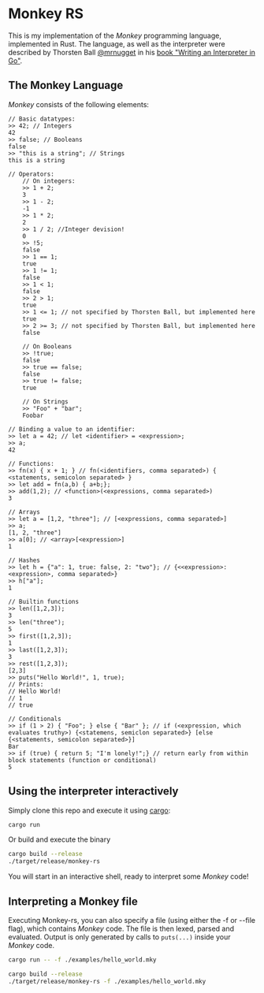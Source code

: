 # Monkey RS
This is my implementation of the _Monkey_ programming language, implemented in Rust.
The language, as well as the interpreter were described by Thorsten Ball [@mrnugget](https://github.com/mrnugget) 
in his [book "Writing an Interpreter in Go"](https://www.interpreterbook.com).

## The Monkey Language
_Monkey_ consists of the following elements:
```
// Basic datatypes:
>> 42; // Integers
42
>> false; // Booleans 
false
>> "this is a string"; // Strings
this is a string

// Operators:
    // On integers:
    >> 1 + 2;
    3
    >> 1 - 2;
    -1
    >> 1 * 2;
    2
    >> 1 / 2; //Integer devision!
    0
    >> !5; 
    false
    >> 1 == 1;
    true
    >> 1 != 1;
    false
    >> 1 < 1;
    false
    >> 2 > 1;
    true
    >> 1 <= 1; // not specified by Thorsten Ball, but implemented here
    true
    >> 2 >= 3; // not specified by Thorsten Ball, but implemented here
    false
    
    // On Booleans
    >> !true;
    false
    >> true == false;
    false
    >> true != false;
    true
    
    // On Strings
    >> "Foo" + "bar";
    Foobar

// Binding a value to an identifier:
>> let a = 42; // let <identifier> = <expression>;
>> a;
42

// Functions:
>> fn(x) { x + 1; } // fn(<identifiers, comma separated>) { <statements, semicolon separated> }
>> let add = fn(a,b) { a+b;};
>> add(1,2); // <function>(<expressions, comma separated>)
3

// Arrays
>> let a = [1,2, "three"]; // [<expressions, comma separated>]
>> a;
[1, 2, "three"]
>> a[0]; // <array>[<expression>]
1

// Hashes
>> let h = {"a": 1, true: false, 2: "two"}; // {<<expression>:<expression>, comma separated>}
>> h["a"];
1

// Builtin functions
>> len([1,2,3]);
3
>> len("three");
5
>> first([1,2,3]);
1
>> last([1,2,3]);
3
>> rest([1,2,3]);
[2,3]
>> puts("Hello World!", 1, true);
// Prints:
// Hello World!
// 1
// true

// Conditionals
>> if (1 > 2) { "Foo"; } else { "Bar" }; // if (<expression, which evaluates truthy>) {<statemens, semiclon separated>} [else {<statements, semicolon separated>}]
Bar
>> if (true) { return 5; "I'm lonely!";} // return early from within block statements (function or conditional)
5
```

## Using the interpreter interactively
Simply clone this repo and execute it using [cargo](https://www.rust-lang.org/learn/get-started):
```bash
cargo run
```
Or build and execute the binary
```bash
cargo build --release
./target/release/monkey-rs
```

You will start in an interactive shell, ready to interpret some _Monkey_ code!

## Interpreting a Monkey file
Executing Monkey-rs, you can also specify a file (using either the -f or --file flag), which contains _Monkey_ code.
The file is then lexed, parsed and evaluated.
Output is only generated by calls to `puts(...)` inside your _Monkey_ code.
```bash
cargo run -- -f ./examples/hello_world.mky
```
```bash
cargo build --release
./target/release/monkey-rs -f ./examples/hello_world.mky
```